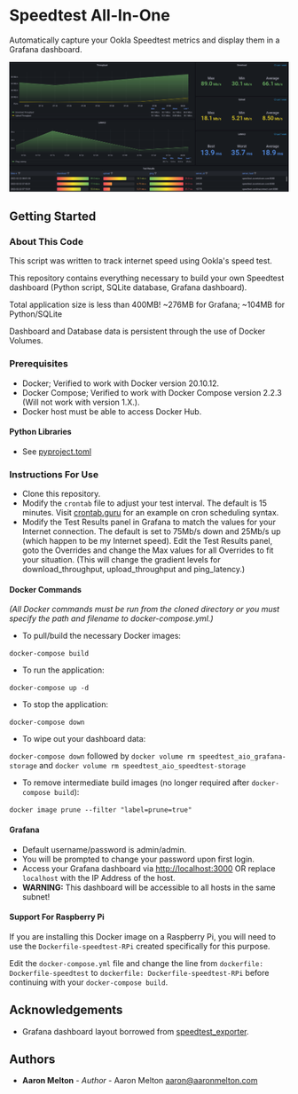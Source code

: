 # Speedtest All-In-One

Automatically capture your Ookla Speedtest metrics and display them in a Grafana dashboard.

![speedtest_monitor.png](speedtest_monitor.png)

## Getting Started

### About This Code
This script was written to track internet speed using Ookla's speed test.

This repository contains everything necessary to build your own Speedtest dashboard (Python script, SQLite database, Grafana dashboard).

Total application size is less than 400MB!  ~276MB for Grafana; ~104MB for Python/SQLite

Dashboard and Database data is persistent through the use of Docker Volumes.

### Prerequisites
* Docker; Verified to work with Docker version 20.10.12.
* Docker Compose; Verified to work with Docker Compose version 2.2.3 (Will not work with version 1.X.).
* Docker host must be able to access Docker Hub.

#### Python Libraries
* See [pyproject.toml](pyproject.toml)

### Instructions For Use
* Clone this repository.
* Modify the `crontab` file to adjust your test interval.  The default is 15 minutes.  Visit [crontab.guru](https://crontab.guru) for an example on cron scheduling syntax.
* Modify the Test Results panel in Grafana to match the values for your Internet connection.  The default is set to 75Mb/s down and 25Mb/s up (which happen to be my Internet speed).
  Edit the Test Results panel, goto the Overrides and change the Max values for all Overrides to fit your situation.  (This will change the gradient levels for download_throughput, upload_throughput and ping_latency.)

#### Docker Commands
_(All Docker commands must be run from the cloned directory or you must specify the path and filename to docker-compose.yml.)_

* To pull/build the necessary Docker images:

`docker-compose build`

* To run the application:

`docker-compose up -d`

* To stop the application:

`docker-compose down`

* To wipe out your dashboard data:

`docker-compose down` followed by `docker volume rm speedtest_aio_grafana-storage` and `docker volume rm speedtest_aio_speedtest-storage`

* To remove intermediate build images (no longer required after `docker-compose build`):

`docker image prune --filter "label=prune=true"`

#### Grafana
* Default username/password is admin/admin.
* You will be prompted to change your password upon first login.
* Access your Grafana dashboard via [http://localhost:3000](http://localhost:3000) OR replace `localhost` with the IP Address of the host.
* **WARNING:** This dashboard will be accessible to all hosts in the same subnet!

#### Support For Raspberry Pi
If you are installing this Docker image on a Raspberry Pi, you will need to use
the `Dockerfile-speedtest-RPi` created specifically for this purpose.

Edit the `docker-compose.yml` file and change the line from `dockerfile: Dockerfile-speedtest` 
to `dockerfile: Dockerfile-speedtest-RPi` before continuing with your `docker-compose build`.

## Acknowledgements
* Grafana dashboard layout borrowed from [speedtest_exporter](https://github.com/danopstech/speedtest_exporter).

## Authors
* **Aaron Melton** - *Author* - Aaron Melton <aaron@aaronmelton.com>
